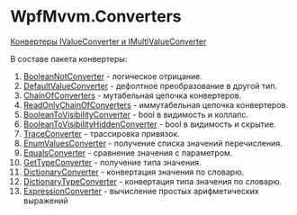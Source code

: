 # WpfMvvm.Converters
[Конвертеры IValueConverter и IMultiValueConverter](https://tldrify.com/11hu)

В составе пакета конвертеры:
1.	[BooleanNotConverter](https://www.cyberforum.ru/wpf-silverlight/thread2738784.html#post15042491) - логическое отрицание.
2.	[DefaultValueConverter](https://www.cyberforum.ru/wpf-silverlight/thread2738784.html#post15042607) - дефолтное преобразование в другой тип.
3.	[ChainOfConverters](https://www.cyberforum.ru/wpf-silverlight/thread2738784.html#post15042653) - мутабельная цепочка конвертеров.
4.	[ReadOnlyChainOfConverters](https://www.cyberforum.ru/wpf-silverlight/thread2738784.html#post15042653) - иммутабельная цепочка конвертеров.
5.	[BooleanToVisibilityConverter](https://www.cyberforum.ru/wpf-silverlight/thread2738784.html#post15042696) - bool в видимость и коллапс.
6.	[BooleanToVisibilityHiddenConverter](https://www.cyberforum.ru/wpf-silverlight/thread2738784.html#post15042696) - bool в видимость и скрытие.
7.	[TraceConverter](https://www.cyberforum.ru/wpf-silverlight/thread2738784.html#post15043503) - трассировка привязок.
8.	[EnumValuesConverter](https://www.cyberforum.ru/wpf-silverlight/thread2738784.html#post15043512) - получение списка значений перечисления.
9.	[EqualsConverter](https://www.cyberforum.ru/wpf-silverlight/thread2738784.html#post15043529) - сравнение значения с параметром.
10.	[GetTypeConverter](https://www.cyberforum.ru/wpf-silverlight/thread2738784.html#post15043541) - получение типа значения.
11.	[DictionaryConverter](https://www.cyberforum.ru/wpf-silverlight/thread2738784.html#post15043607) - конвертация значения по словарю.
12.	[DictionaryTypeConverter](https://www.cyberforum.ru/wpf-silverlight/thread2738784.html#post15043607) - конвертация типа значения по словарю.
13. [ExpressionConverter](https://www.cyberforum.ru/wpf-silverlight/thread2738784.html#post15045377) - вычисление простых арифметических выражений